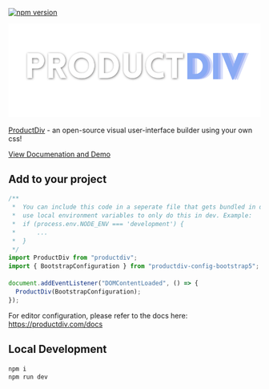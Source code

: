 [![npm version](https://badge.fury.io/js/productdiv.svg)](https://badge.fury.io/js/productdiv)

![Alt text](/images/productdiv_logo_white_transparent.png?raw=true "Optional Title")

[ProductDiv](https://productdiv.com) - an open-source visual user-interface builder using your own css!

[View Documenation and Demo](https://productdiv.com/docs)

## Add to your project

```js
/**
 *  You can include this code in a seperate file that gets bundled in development, or
 *  use local environment variables to only do this in dev. Example:
 *  if (process.env.NODE_ENV === 'development') {
 *      ...
 *  }
 */
import ProductDiv from "productdiv";
import { BootstrapConfiguration } from "productdiv-config-bootstrap5";

document.addEventListener("DOMContentLoaded", () => {
  ProductDiv(BootstrapConfiguration);
});
```

For editor configuration, please refer to the docs here: https://productdiv.com/docs

## Local Development

```
npm i
npm run dev
```
